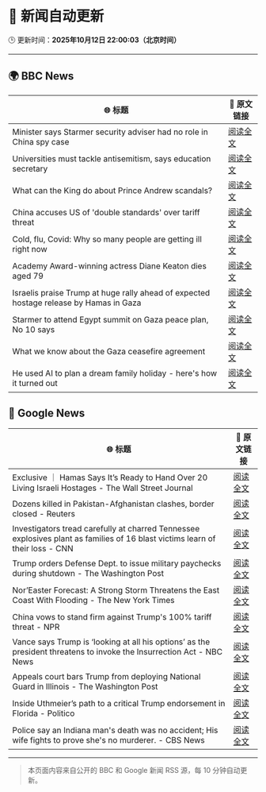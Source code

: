 # 🧠 新闻自动更新

🕒 更新时间：**2025年10月12日 22:00:03（北京时间）**

---

## 🌍 BBC News

| 🌐 标题 | 🔗 原文链接 |
|--------|-------------|
| Minister says Starmer security adviser had no role in China spy case | [阅读全文](https://www.bbc.com/news/articles/cg424d712q7o?at_medium=RSS&at_campaign=rss) |
| Universities must tackle antisemitism, says education secretary | [阅读全文](https://www.bbc.com/news/articles/cly9y7gg6eqo?at_medium=RSS&at_campaign=rss) |
| What can the King do about Prince Andrew scandals? | [阅读全文](https://www.bbc.com/news/articles/c04q4v64q05o?at_medium=RSS&at_campaign=rss) |
| China accuses US of 'double standards' over tariff threat | [阅读全文](https://www.bbc.com/news/articles/cn828kg8rmzo?at_medium=RSS&at_campaign=rss) |
| Cold, flu, Covid: Why so many people are getting ill right now | [阅读全文](https://www.bbc.com/news/articles/c1jz608l9l4o?at_medium=RSS&at_campaign=rss) |
| Academy Award-winning actress Diane Keaton dies aged 79 | [阅读全文](https://www.bbc.com/news/articles/cr5q5rp4r64o?at_medium=RSS&at_campaign=rss) |
| Israelis praise Trump at huge rally ahead of expected hostage release by Hamas in Gaza | [阅读全文](https://www.bbc.com/news/articles/c75q5qng0rgo?at_medium=RSS&at_campaign=rss) |
| Starmer to attend Egypt summit on Gaza peace plan, No 10 says | [阅读全文](https://www.bbc.com/news/articles/c9qnqx7znqno?at_medium=RSS&at_campaign=rss) |
| What we know about the Gaza ceasefire agreement | [阅读全文](https://www.bbc.com/news/articles/cvgqx7ygq41o?at_medium=RSS&at_campaign=rss) |
| He used AI to plan a dream family holiday - here's how it turned out | [阅读全文](https://www.bbc.com/news/articles/cp8w6kn2dyzo?at_medium=RSS&at_campaign=rss) |

## 📰 Google News

| 🌐 标题 | 🔗 原文链接 |
|--------|-------------|
| Exclusive ｜ Hamas Says It’s Ready to Hand Over 20 Living Israeli Hostages - The Wall Street Journal | [阅读全文](https://news.google.com/rss/articles/CBMiqwFBVV95cUxQM3B5OXB0U1B5T21QSlFuZUVMQjJqY1lUbXlwTTZ3YnJVcEx2UDRsZ05zMTNZQlhnUEc0X1lrbTNmYUh1YmtKODhDVXFsVFZ4SkdYbXdPb1hrc214cE4zaVBncTFXMEFybUc3aTNoaXRSalVodUptNnFjVHRtZDNwMlM5V2dUeE9fWEJQV19wWVFjcmh3LVRBSXpfTllKbl9PZFZSeVVPTHI0c3c?oc=5) |
| Dozens killed in Pakistan-Afghanistan clashes, border closed - Reuters | [阅读全文](https://news.google.com/rss/articles/CBMiwgFBVV95cUxObnphMWRFdjlZU2JmSTBJOExITFZyaXBiV0h4MS1taXpGekRzSnE0S0piMTZoNy1JZEVLOWQ1b0lyODlNMEEzUGMzM1g4Q1k2RkFYZXBMTENfUE1oTW80V1YzSXRoTF9XLUR4eFVjNEtMT1l4amZLaGlMLTRjaVRhdjhxaXdmV1BqVks4MlMtYXdVQVRfbTFibUZ4dFVxTEdzZFkwa080cmhDNzNMd2Z6QXl0eVZRVU5KRmVQY0Z1X0tOdw?oc=5) |
| Investigators tread carefully at charred Tennessee explosives plant as families of 16 blast victims learn of their loss - CNN | [阅读全文](https://news.google.com/rss/articles/CBMijAFBVV95cUxNbVIzS2JhMm93Z0EtR2pLOTB1dmVmRGstejUtRGRSczU5YkE5RlFVc2p4NktRTGhJcDI4UFJzc1VMVlg3bVpyenc2dVZKbVN1aF9WZzQ1QTRKMTRxbldlSTV4ZDRmaVFrdUFPT1N1RzVvN2pUaWJNd1NFQld2VXBlQzFUXzM0dzlpd2h0cw?oc=5) |
| Trump orders Defense Dept. to issue military paychecks during shutdown - The Washington Post | [阅读全文](https://news.google.com/rss/articles/CBMihgFBVV95cUxPTW1FbUNGUHF4MkY4MEJVcDR6emo0Tk5PclJuS3Q5ZHAzR3VVUS1SNG1DeF9NdU5kZmpVR0hIcnduV05JMEp2SXRYTU5LMDRFNkdFQVRUcEdLX3FJVGdiWFBVUDNqOGVEYVMwU2dDaUxJNTFNLTVYU05Oek4zNWZabWx5R3ZzQQ?oc=5) |
| Nor’Easter Forecast: A Strong Storm Threatens the East Coast With Flooding - The New York Times | [阅读全文](https://news.google.com/rss/articles/CBMikwFBVV95cUxPdEdMMXFQODMzUnd2QzRLbDEySGdXX3hkd3drVkxZd3FjdjlVM1Y4M2JoTmt4WERxblBMbHlUR3FzbDNSd2NuajFfanI5WFBHSWNBX0dwaUQ4VUpNRTJjQVhMSFV1Q3ZnOGdkcG1id0ZnZWY1UUN2U01zR0M2SEw2Y3VhSjF1Wkh0aFIza1BiRmdGNFk?oc=5) |
| China vows to stand firm against Trump's 100% tariff threat - NPR | [阅读全文](https://news.google.com/rss/articles/CBMioAFBVV95cUxPSVpiLWxlVDFtVGFBLWFibDFFVHRNR2xQRWxOenA3bElOYlpCQzdBcFJ6OVBjR2lDbFJfX0ZnRUlpc1FTMGNqbEJiQkg2WnA2SnFzbnNMYkVvZmtkM3dQZXE0T29UQk9sTE5LelJaeklZdjJtUWQySml5S3R4Zk9YVTNDVEpUMWxNRVpreU1KaURwekp2emo1YzgxYkl3ZGNX?oc=5) |
| Vance says Trump is ‘looking at all his options’ as the president threatens to invoke the Insurrection Act - NBC News | [阅读全文](https://news.google.com/rss/articles/CBMitAFBVV95cUxOTG9JeEJ2Z3MtdXFGMUJNdThzRUdmQ0FVLUlmaEVORWNtd0dyMjZ4N1FUUWtNTXNTc1NqNEZuOHl5c29OZEoxMmpDNE5TMzhhSWlWeEN4VUo5YnNjdlhPb1dta01FS1BMZHo4OWU2aDVyVHZCTHZPd04yYURXQk9XWjFTMlBmT0VOUU9QcDRWUkRKdTUyc0FENGlwQzVCak8tQmt2SFdrWkNiVmNKZUZCeWhFUkvSAVZBVV95cUxPOTA5UXc1ZXdyVUVnOU5KTlV6aWV2M00ya3lzQ0xORkRyUzg2dV8zZ2N0YVphSThTVU5PQlhCRThMMS1EUzdkTWlLT2ZlNzNQQ09kaXpudw?oc=5) |
| Appeals court bars Trump from deploying National Guard in Illinois - The Washington Post | [阅读全文](https://news.google.com/rss/articles/CBMiiAFBVV95cUxOWHlfS0xGbW1vZkRtWFk5Vk5ycUhNRjU1WDVZM0hrTFBybFV0dGlnQTM3WjV1RlA3Wmc4eENUVTZLQXNZc2xtYnotNlZabDd1NjVLOE1lOTJkeVZRZVg2MnBkVk5xdkxpYmJjbmNRd2syMWVYX1NpdUF5SkRsQTNWWHJvcHhGZnpJ?oc=5) |
| Inside Uthmeier’s path to a critical Trump endorsement in Florida - Politico | [阅读全文](https://news.google.com/rss/articles/CBMijAFBVV95cUxOTDZGb2RKdlg2TlBMMFNPZ1NTTlNBeVpVWVpVc1RiWm5fZUF6VWxjc1lGNXpYcmNsUktkSjhjMEVubGM5QVNNVE5tLWxQb0FYWXhJdS1XVmZvaGw3S3pXekZWMmtjVHRCcFhqclUzX3hPSG9yY1RvYjFHaFM3aFRQWncwUndkYlI0eDFkMg?oc=5) |
| Police say an Indiana man's death was no accident; His wife fights to prove she's no murderer. - CBS News | [阅读全文](https://news.google.com/rss/articles/CBMikAFBVV95cUxOQk85OTJKTFFuTmFHNGQ0YXl3T0lCSU50LU1UQjhlR0RvcUkyZF9GZHJ2cldJMmVsYnpjanBiMktFVDl1dG9zRTZmYU1UQ2pNQWRsbk02SDdzNjFoN25SZ0NWR3NnOHplVnRubXJVeUZGbE10aGlFZlZUQXY1YThRUU96RXZCRzBjUWRsbDFIVnfSAZYBQVVfeXFMTloxODJ0RWRsNzgtVzVHdzRfMVlfWWpUY3VoSy1WekhjWmY5RC1IUjlIUnMyU21zNjFhd1ZDdkpjZnhFWGlHakhjclduV2MtTWNqRzVxbTB4WHBWdC05X2dXY2QzRU8yZnRiLUlFYlhjV040RnBscV80bXdTZV9lVU5VZWU2aHZYNlV6dEdWQTlIX0ZVOS1R?oc=5) |

---
> 本页面内容来自公开的 BBC 和 Google 新闻 RSS 源，每 10 分钟自动更新。